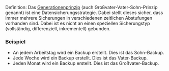 Definition: Das [Generationenprinzip](https://de.wikipedia.org/wiki/Generationenprinzip) (auch Großvater-Vater-Sohn-Prinzip genannt) ist eine Datensicherungsstrategie. Dabei stellt dieses sicher, dass immer mehrere Sicherungen in verschiedenen zeitlichen Abstufungen vorhanden sind. Dabei ist es nicht an einen speziellen Sicherungstyp (vollständig, differenziell, inkrementell) gebunden.

### Beispiel
- An jedem Arbeitstag wird ein Backup erstellt. Dies ist das Sohn-Backup.
- Jede Woche wird ein Backup erstellt. Dies ist das Vater-Backup.
- Jeden Monat wird ein Backup erstellt. Dies ist das Großvater-Backup.